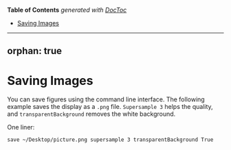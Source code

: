 <!-- START doctoc generated TOC please keep comment here to allow auto update -->
<!-- DON'T EDIT THIS SECTION, INSTEAD RE-RUN doctoc TO UPDATE -->
**Table of Contents**  *generated with [DocToc](https://github.com/thlorenz/doctoc)*

- [Saving Images](#saving-images)

<!-- END doctoc generated TOC please keep comment here to allow auto update -->

---
orphan: true
---

# Saving Images

You can save figures using the command line interface. The following example saves the display as a `.png` file. `Supersample 3` helps the quality, and `transparentBackground` removes the white background.

One liner:

```
save ~/Desktop/picture.png supersample 3 transparentBackground True
```


```python

```

